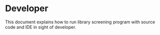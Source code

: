 # Developer

This document explains how to run library screening program with source code and IDE in sight of developer.

